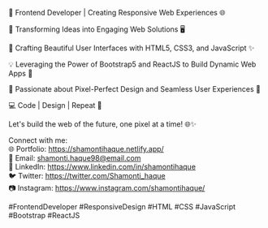 <!-- [![Shamonti's GitHub stats](https://github-readme-stats.vercel.app/api?username=Shamonti)](https://github.com/shamonti/github-readme-stats) -->

<!--
**Shamonti/Shamonti** is a ✨ _special_ ✨ repository because its `README.md` (this file) appears on your GitHub profile.

Here are some ideas to get you started:

- 🔭 I’m currently working on ...
- 🌱 I’m currently learning ...
- 👯 I’m looking to collaborate on ...
- 🤔 I’m looking for help with ...
- 💬 Ask me about ...
- 📫 How to reach me: ...
- 😄 Pronouns: ...
- ⚡ Fun fact: ...
-->

👋 Frontend Developer | Creating Responsive Web Experiences 🌐

🚀 Transforming Ideas into Engaging Web Solutions 🖥️

🎨 Crafting Beautiful User Interfaces with HTML5, CSS3, and JavaScript ✨

💡 Leveraging the Power of Bootstrap5 and ReactJS to Build Dynamic Web Apps 📱

🌟 Passionate about Pixel-Perfect Design and Seamless User Experiences 🎯

💻 Code | Design | Repeat 🔄

Let's build the web of the future, one pixel at a time! 🌐✨

Connect with me: <br>
🌐 Portfolio: https://shamontihaque.netlify.app/ <br>
📧 Email: shamonti.haque98@email.com <br>
📱 LinkedIn: https://www.linkedin.com/in/shamontihaque <br>
🐦 Twitter: https://twitter.com/Shamonti_haque <br>
📷 Instagram: https://www.instagram.com/shamontihaque/<br>

#FrontendDeveloper #ResponsiveDesign #HTML #CSS #JavaScript #Bootstrap #ReactJS

<!--![Top Langs](https://github-readme-stats.vercel.app/api/top-langs/?username=anuraghazra&hide_progress=true)-->

